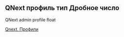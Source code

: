 ## QNext профиль тип Дробное число

QNext admin profile float



[Qnext. Профили](/docs-test/_export/admin/profile-about)

